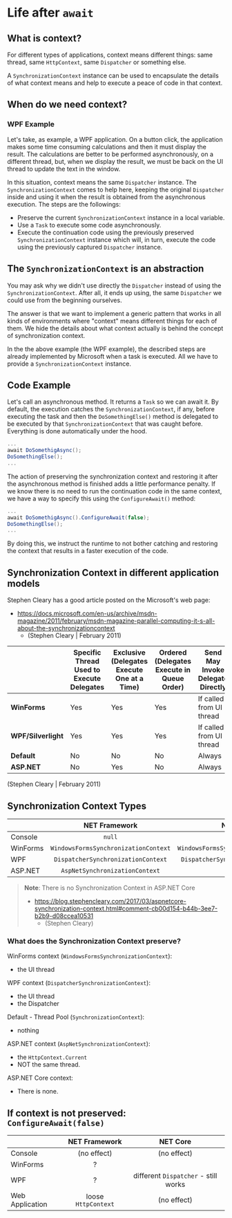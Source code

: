 # Life after `await`

## What is context?

For different types of applications, context means different things: same thread, same `HttpContext`, same `Dispatcher` or something else.

A `SynchronizationContext` instance can be used to encapsulate the details of what context means and help to execute a peace of code in that context.

## When do we need context?

### WPF Example

Let's take, as example, a WPF application. On a button click, the application makes some time consuming calculations and then it must display the result. The calculations are better to be performed asynchronously, on a different thread, but, when we display the result, we must be back on the UI thread to update the text in the window.

In this situation, context means the same `Dispatcher` instance. The `SynchronizationContext` comes to help here, keeping the original `Dispatcher` inside and using it when the result is obtained from the asynchronous execution. The steps are the followings:

- Preserve the current `SynchronizationContext` instance in a local variable.
- Use a `Task` to execute some code asynchronously.
- Execute the continuation code using the previously preserved `SynchronizationContext` instance which will, in turn, execute the code using the previously captured `Dispatcher` instance.

## The `SynchronizationContext` is an abstraction

You may ask why we didn't use directly the `Dispatcher` instead of using the `SynchronizationContext`. After all, it ends up using, the same `Dispatcher` we could use from the beginning ourselves.

The answer is that we want to implement a generic pattern that works in all kinds of environments where "context" means different things for each of them. We hide the details about what context actually is behind the concept of synchronization context.

In the the above example (the WPF example), the described steps are already implemented by Microsoft when a task is executed. All we have to provide a `SynchronizationContext` instance.

## Code Example

Let's call an asynchronous method. It returns a `Task` so we can await it. By default, the execution catches the `SynchronizationContext`, if any, before executing the task and then the `DoSomethingElse()` method is delegated to be executed by that `SynchronizationContext` that was caught before. Everything is done automatically under the hood.

```csharp
...
await DoSomethigAsync();
DoSomethingElse();
...
```

The action of preserving the synchronization context and restoring it after the asynchronous method is finished adds a little performance penalty. If we know there is no need to run the continuation code in the same context, we have a way to specify this using the `ConfigureAwait()` method:

```csharp
...
await DoSomethigAsync().ConfigureAwait(false);
DoSomethingElse();
...
```

By doing this, we instruct the runtime to not bother catching and restoring the context that results in a faster execution of the code.

## Synchronization Context in different application models

Stephen Cleary has a good article posted on the Microsoft's web page:

- https://docs.microsoft.com/en-us/archive/msdn-magazine/2011/february/msdn-magazine-parallel-computing-it-s-all-about-the-synchronizationcontext
  - (Stephen Cleary | February 2011)

|                     | **Specific Thread Used to Execute Delegates** | **Exclusive (Delegates Execute One at a Time)** | **Ordered (Delegates Execute in Queue Order)** | **Send May Invoke Delegate Directly** | **Post May Invoke Delegate Directly** |
| ------------------- | --------------------------------------------- | ----------------------------------------------- | ---------------------------------------------- | ------------------------------------- | ------------------------------------- |
| **WinForms**        | Yes                                           | Yes                                             | Yes                                            | If called from UI thread              | Never                                 |
| **WPF/Silverlight** | Yes                                           | Yes                                             | Yes                                            | If called from UI thread              | Never                                 |
| **Default**         | No                                            | No                                              | No                                             | Always                                | Never                                 |
| **ASP.NET**         | No                                            | Yes                                             | No                                             | Always                                | Always                                |

(Stephen Cleary | February 2011)

## Synchronization Context Types

|          |            NET Framework             |               NET Core               |
| -------- | :----------------------------------: | :----------------------------------: |
| Console  |                `null`                |                `null`                |
| WinForms | `WindowsFormsSynchronizationContext` | `WindowsFormsSynchronizationContext` |
| WPF      |  `DispatcherSynchronizationContext`  |  `DispatcherSynchronizationContext`  |
| ASP.NET  |    `AspNetSynchronizationContext`    |                `null`                |

> **Note**: There is no Synchronization Context in ASP.NET Core
>
> - https://blog.stephencleary.com/2017/03/aspnetcore-synchronization-context.html#comment-cb00d154-b44b-3ee7-b2b9-d08ccea10531
>   - (Stephen Cleary)

### What does the Synchronization Context preserve?

WinForms context (`WindowsFormsSynchronizationContext`):

- the UI thread

WPF context (`DispatcherSynchronizationContext`):

- the UI thread
- the Dispatcher

Default - Thread Pool (`SynchronizationContext`):

- nothing

ASP.NET context (`AspNetSynchronizationContext`):

- the `HttpContext.Current`
- NOT the same thread.

ASP.NET Core context:

-  There is none.

## If context is not preserved: `ConfigureAwait(false)`

|                 |    NET Framework    |               NET Core               |
| --------------- | :-----------------: | :----------------------------------: |
| Console         |     (no effect)     |             (no effect)              |
| WinForms        |          ?          |                                      |
| WPF             |          ?          | different `Dispatcher` - still works |
| Web Application | loose `HttpContext` |             (no effect)              |

